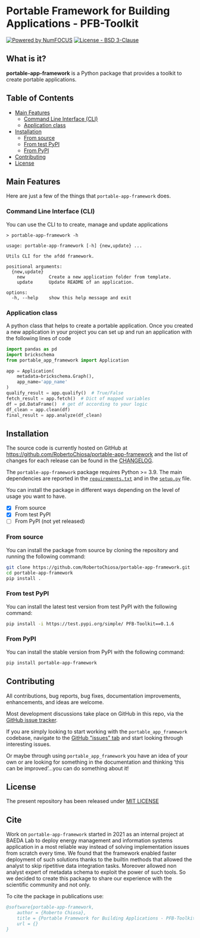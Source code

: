 # Portable Framework for Building Applications - PFB-Toolkit

[![Powered by NumFOCUS](https://img.shields.io/badge/powered%20by-BAEDALAB-orange.svg?style=flat&colorA=E1523D&colorB=007D8A)](https://numfocus.org) [![License - BSD 3-Clause](https://img.shields.io/pypi/l/afdd.svg)](https://github.com/RobertoChiosa/afdd/blob/main/LICENSE)

## What is it?

**portable-app-framework** is a Python package that provides a toolkit to create portable applications.

## Table of Contents

- [Main Features](#main-features)
    - [Command Line Interface (CLI)](#command-line-interface-cli)
    - [Application class](#application-class)
- [Installation](#installation)
    - [From source](#from-source)
    - [From test PyPI](#from-test-pypi)
    - [From PyPI](#from-pypi)
- [Contributing](#contributing)
- [License](#license)

## Main Features

Here are just a few of the things that `portable-app-framework` does.

### Command Line Interface (CLI)

You can use the CLI to to create, manage and update applications

```
> portable-app-framework -h

usage: portable-app-framework [-h] {new,update} ...

Utils CLI for the afdd framework.

positional arguments:
  {new,update}
    new         Create a new application folder from template.
    update      Update README of an application.

options:
  -h, --help    show this help message and exit

```

### Application class

A python class that helps to create a portable application. Once you created a new application in your project you can
set up and run an application with the following lines of code

```python
import pandas as pd
import brickschema
from portable_app_framework import Application

app = Application(
    metadata=brickschema.Graph(),
    app_name='app_name'
)
qualify_result = app.qualify()  # True/False
fetch_result = app.fetch()  # Dict of mapped variables
df = pd.DataFrame()  # get df according to your logic 
df_clean = app.clean(df)
final_result = app.analyze(df_clean)
```

## Installation

The source code is currently hosted on GitHub at
https://github.com/RobertoChiosa/portable-app-framework and the list of changes for each release can be found in the
[CHANGELOG](https://github.com/RobertoChiosa/portable-app-framework/blob/main/CHANGELOG.md).

The `portable-app-framework` package requires Python >= 3.9. The main dependencies are reported in
the [`requirements.txt`](requirements.txt) and in the [`setup.py`](setup.py) file.

You can install the package in different ways depending on the level of usage you want to have.

- [x] From source
- [x] From test PyPI
- [ ] From PyPI (not yet released)

### From source

You can install the package from source by cloning the repository and running the following command:

```sh
git clone https://github.com/RobertoChiosa/portable-app-framework.git
cd portable-app-framework
pip install .
```

### From test PyPI

You can install the latest test version from test PyPI with the following command:

```sh
pip install -i https://test.pypi.org/simple/ PFB-Toolkit==0.1.6
```

### From PyPI

You can install the stable version from PyPI with the following command:

```sh
pip install portable-app-framework
```

## Contributing

[//]: # ([![Open Source Helpers]&#40;https://www.codetriage.com/RobertoChiosa/afdd/badges/users.svg&#41;]&#40;https://www.codetriage.com/RobertoChiosa/afdd&#41;)

All contributions, bug reports, bug fixes, documentation improvements, enhancements, and ideas are welcome.

Most development discussions take place on GitHub in this repo, via
the [GitHub issue tracker](https://github.com/RobertoChiosa/portable-app-framework/issues).

If you are simply looking to start working with the `portable_app_framework` codebase, navigate to
the [GitHub "issues" tab](https://github.com/RobertoChiosa/portable-app-framework/issues) and start looking through
interesting issues.

Or maybe through using `portable_app_framework` you have an idea of your own or are looking for something in the
documentation and
thinking ‘this can be improved’...you can do something about it!

## License

The present repository has been released under [MIT LICENSE](LICENSE.md)

## Cite

Work on ``portable-app-framework`` started in 2021 as an internal project at BAEDA Lab to deploy energy management and
information systems application in a most reliable way instead of solving implementation issues from scratch every time.
We found that the framework enabled faster deployment of such solutions thanks to the builtin methods that allowed the
analyst to skip ripetitive data integration tasks. Moreover allowed non analyst expert of metadata schema to exploit the
power of such tools. So we decided to create this package to share our experience with the scientific community and not
only.

To cite the package in publications use:

```bibtex
@software{portable-app-framework,
    author = {Roberto Chiosa},
    title = {Portable Framework for Building Applications - PFB-Toolkit},
    url = {}
}
```

